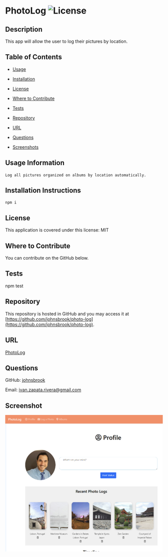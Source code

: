 
# PhotoLog  ![License](https://img.shields.io/badge/License-MIT-brightgreen.svg)  


## Description 
 
This app will allow the user to log their pictures by location.  


## Table of Contents 


* [Usage](#usage-information) 

* [Installation](#installation-instructions) 

* [License](#license) 

* [Where to Contribute](#where-to-contribute) 

* [Tests](#tests) 

* [Repository](#repository) 

* [URL](#url) 

* [Questions](#questions) 

* [Screenshots](#screenshots) 


## Usage Information 
 
    Log all pictures organized on albums by location automatically. 


## Installation Instructions 
 
    npm i  


## License 
 
This application is covered under this license: MIT

    
## Where to Contribute 
 
You can contribute on the GitHub below. 


## Tests 
 
npm test 


## Repository 
 
This repository is hosted in GitHub and you may access it at [https://github.com/johnsbrook/photo-log](https://github.com/johnsbrook/photo-log). 


## URL 
 
[PhotoLog](https://photo-logger.herokuapp.com/) 


## Questions 
 
GitHub: [johnsbrook](https://github.com/johnsbrook) 
 
Email: [ivan.zapata.rivera@gmail.com](mailto:ivan.zapata.rivera@gmail.com)

## Screenshot 
 
![Getting Started](assets/images/screenshot.png) 
 
